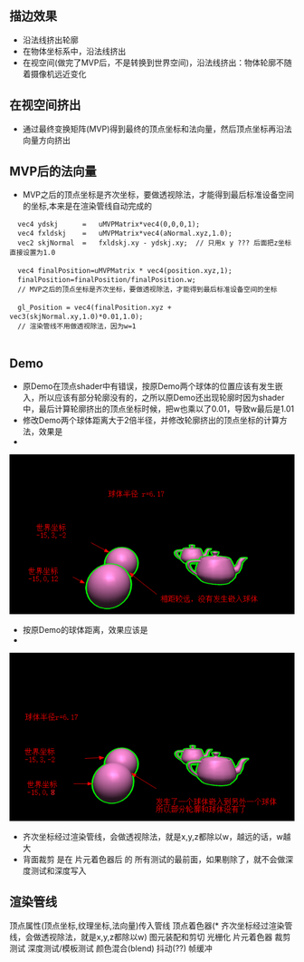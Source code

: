 ## 描边效果
* 沿法线挤出轮廓
* 在物体坐标系中，沿法线挤出
* 在视空间(做完了MVP后，不是转换到世界空间)，沿法线挤出：物体轮廓不随着摄像机远近变化

## 在视空间挤出
* 通过最终变换矩阵(MVP)得到最终的顶点坐标和法向量，然后顶点坐标再沿法向量方向挤出

## MVP后的法向量
* MVP之后的顶点坐标是齐次坐标，要做透视除法，才能得到最后标准设备空间的坐标,本来是在渲染管线自动完成的
```
  vec4 ydskj      =   uMVPMatrix*vec4(0,0,0,1);
  vec4 fxldskj    =   uMVPMatrix*vec4(aNormal.xyz,1.0);
  vec2 skjNormal  =   fxldskj.xy - ydskj.xy;  // 只用x y ??? 后面把z坐标直接设置为1.0
  
  vec4 finalPosition=uMVPMatrix * vec4(position.xyz,1);
  finalPosition=finalPosition/finalPosition.w; 
  // MVP之后的顶点坐标是齐次坐标，要做透视除法，才能得到最后标准设备空间的坐标
  
  gl_Position = vec4(finalPosition.xyz + vec3(skjNormal.xy,1.0)*0.01,1.0); 
  // 渲染管线不用做透视除法，因为w=1
  
```


## Demo
* 原Demo在顶点shader中有错误，按原Demo两个球体的位置应该有发生嵌入，所以应该有部分轮廓没有的，之所以原Demo还出现轮廓时因为shader中，最后计算轮廓挤出的顶点坐标时候，把w也乘以了0.01，导致w最后是1.01
* 修改Demo两个球体距离大于2倍半径，并修改轮廓挤出的顶点坐标的计算方法，效果是
* 
![demo](demoFar.png)

* 按原Demo的球体距离，效果应该是
* 
![demo](demoInternal.png)
* 齐次坐标经过渲染管线，会做透视除法，就是x,y,z都除以w，越远的话，w越大
* 背面裁剪 是在 片元着色器后 的 所有测试的最前面，如果剔除了，就不会做深度测试和深度写入

## 渲染管线
顶点属性(顶点坐标,纹理坐标,法向量)传入管线
顶点着色器(* 齐次坐标经过渲染管线，会做透视除法，就是x,y,z都除以w)
图元装配和剪切
光栅化
片元着色器
裁剪测试
深度测试/模板测试
颜色混合(blend)
抖动(??)
帧缓冲